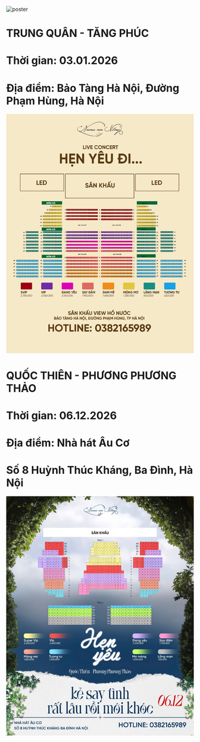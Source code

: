 ![poster](./poster.png)
# TRUNG QUÂN - TĂNG PHÚC
# Thời gian: 03.01.2026
# Địa điểm: Bảo Tàng Hà Nội, Đường Phạm Hùng, Hà Nội
![sodosankhau](./henyeudi.jpg)
# QUỐC THIÊN - PHƯƠNG PHƯƠNG THẢO
# Thời gian: 06.12.2026
# Địa điểm: Nhà hát Âu Cơ
# Số 8 Huỳnh Thúc Kháng, Ba Đình, Hà Nội
![sodosankhau](./henyeu1.jpg)
